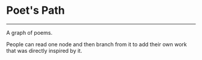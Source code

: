 # Poet's Path
----------------

A graph of poems. 

People can read one node and then branch from it to add their own work that was directly inspired by it.